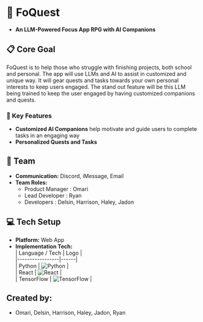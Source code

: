 #  🔮 FoQuest  
- **An LLM-Powered Focus App RPG with AI Companions**

## 📋 Core Goal
FoQuest is to help those who struggle with finishing projects, both school and personal. The app will use LLMs and AI to assist in customized and unique way. It will gear quests and tasks towards your own personal interests to keep users engaged. The stand out feature will be this LLM being trained to keep the user engaged by having customized companions and quests.

### 🌿 Key Features
- **Customized AI Companions** help motivate and guide users to complete tasks in an engaging way
- **Personalized Quests and Tasks**

## 👥 Team
- **Communication:** Discord, iMessage, Email 
- **Team Roles:**
  - Product Manager : Omari
  - Lead Developer : Ryan
  - Developers : Delsin, Harrison, Haley, Jadon

## 💻 Tech Setup
- **Platform:** Web App 
- **Implementation Tech:**  
| Language / Tech | Logo |  
|-----------------|------|  
| Python          | ![Python](https://img.shields.io/badge/Python-3776AB?style=flat&logo=python&logoColor=white) |  
| React           | ![React](https://img.shields.io/badge/React-61DAFB?style=flat&logo=react&logoColor=black) |  
| TensorFlow      | ![TensorFlow](https://img.shields.io/badge/TensorFlow-FF6F00?style=flat&logo=tensorflow&logoColor=white) |  

## Created by:
- Omari, Delsin, Harrison, Haley, Jadon, Ryan
